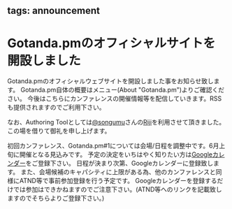tags: announcement
---
# Gotanda.pmのオフィシャルサイトを開設しました
Gotanda.pmのオフィシャルウェブサイトを開設しました事をお知らせ致します。
Gotanda.pm自体の概要はメニュー(About "Gotanda.pm")よりご確認ください。
今後はこちらにカンファレンスの開催情報等を配信していきます。RSSも提供されますのでご利用下さい。


なお、Authoring Toolとしては<a href="https://twitter.com/songmu">@songumu</a>さんの<a href="https://github.com/Songmu/p5-Riji">Riji</a>を利用させて頂きました。
この場を借りて御礼を申し上げます。


初回カンファレンス、Gotanda.pm#1については会場/日程を調整中です。6月上旬に開催となる見込みです。
予定の決定をいちはやく知りたい方は[Googleカレンダー](https://www.google.com/calendar/embed?src=sfv70iikm6dpj7anvu0m0jjt1s%40group.calendar.google.com&ctz=Asia/Tokyo)をご登録下さい。
日程が決まり次第、Googleカレンダーに登録致します。
また、会場候補のキャパシティに上限がある為、他のカンファレンスと同様にATND等で事前参加登録を行う予定です。
Googleカレンダーを登録するだけでは参加はできかねますのでご注意下さい。(ATND等へのリンクを記載致しますのでそちらよりご登録下さい。)
